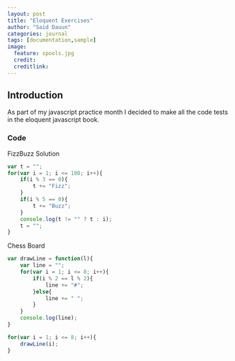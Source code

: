 ```yaml
---
layout: post
title: "Eloquent Exercises"
author: "Said Dauun"
categories: journal
tags: [documentation,sample]
image:
  feature: spools.jpg
  credit:
  creditlink:
---
```


## Introduction

As part of my javascript practice month I decided to make all the code tests in the eloquent javascript book.

### Code

FizzBuzz Solution

```js
var t = "";
for(var i = 1; i <= 100; i++){
	if(i % 3 == 0){
		t += "Fizz";
    }
	if(i % 5 == 0){
		t += "Buzz";
	}
	console.log(t != "" ? t : i);
	t = "";
}
```

Chess Board

```js
var drawLine = function(l){
	var line = "";
	for(var i = 1; i <= 8; i++){
		if(i % 2 == l % 2){
			line += "#";
		}else{
			line += " ";
		}
	}
	console.log(line);
}

for(var i = 1; i <= 8; i++){
	drawLine(i);
}
```
